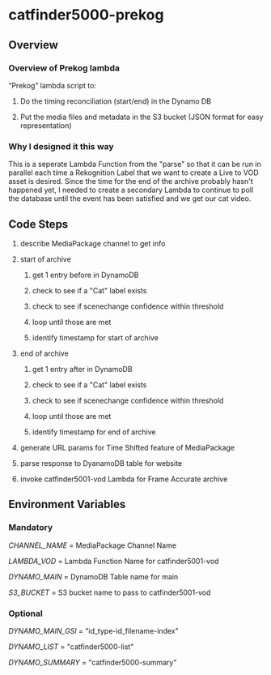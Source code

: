 # catfinder5000-prekog

## Overview

### Overview of Prekog lambda

“Prekog” lambda script to:

1. Do the timing reconciliation (start/end) in the Dynamo DB

1. Put the media files and metadata in the S3 bucket (JSON format for easy representation)

### Why I designed it this way

This is a seperate Lambda Function from the "parse" so that it can be run in parallel each time a Rekognition Label that we want to create a Live to VOD asset is desired. Since the time for the end of the archive probably hasn't happened yet, I needed to create a secondary Lambda to continue to poll the database until the event has been satisfied and we get our cat video.

## Code Steps

1. describe MediaPackage channel to get info

1. start of archive

    1. get 1 entry before in DynamoDB

    1. check to see if a "Cat" label exists

    1. check to see if scenechange confidence within threshold

    1. loop until those are met

    1. identify timestamp for start of archive

1. end of archive

    1. get 1 entry after in DynamoDB

    1. check to see if a "Cat" label exists

    1. check to see if scenechange confidence within threshold

    1. loop until those are met

    1. identify timestamp for end of archive

1. generate URL params for Time Shifted feature of MediaPackage

1. parse response to DyanamoDB table for website

1. invoke catfinder5001-vod Lambda for Frame Accurate archive

## Environment Variables

### Mandatory

*CHANNEL_NAME* = MediaPackage Channel Name

*LAMBDA_VOD* = Lambda Function Name for catfinder5001-vod

*DYNAMO_MAIN* = DynamoDB Table name for main

*S3_BUCKET* = S3 bucket name to pass to catfinder5001-vod

### Optional

*DYNAMO_MAIN_GSI* = "id_type-id_filename-index"

*DYNAMO_LIST* = "catfinder5000-list"

*DYNAMO_SUMMARY* = "catfinder5000-summary"